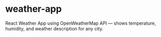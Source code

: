 # weather-app
React Weather App using OpenWeatherMap API — shows temperature, humidity, and weather description for any city.

